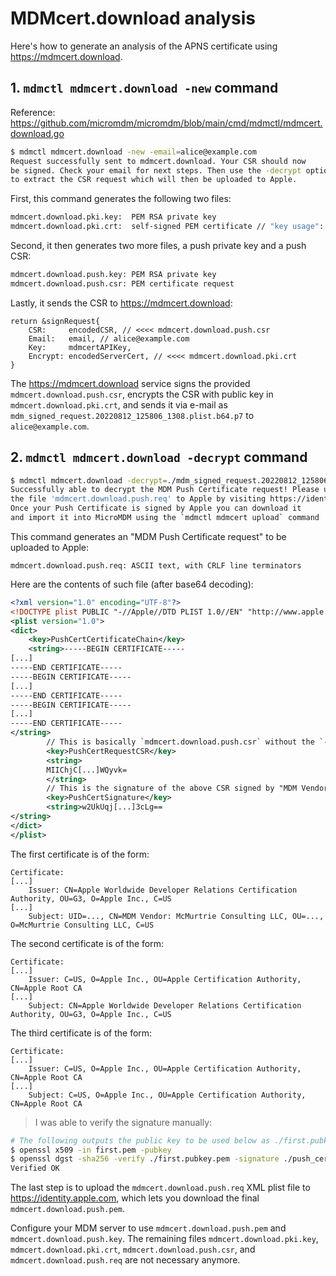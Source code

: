 # MDMcert.download analysis

Here's how to generate an analysis of the APNS certificate using https://mdmcert.download.

## 1. `mdmctl mdmcert.download -new` command

Reference: https://github.com/micromdm/micromdm/blob/main/cmd/mdmctl/mdmcert.download.go

```sh
$ mdmctl mdmcert.download -new -email=alice@example.com
Request successfully sent to mdmcert.download. Your CSR should now
be signed. Check your email for next steps. Then use the -decrypt option
to extract the CSR request which will then be uploaded to Apple.
```
First, this command generates the following two files:
```sh
mdmcert.download.pki.key:  PEM RSA private key
mdmcert.download.pki.crt:  self-signed PEM certificate // "key usage": for encryption and signing
```
Second, it then generates two more files, a push private key and a push CSR:
```sh
mdmcert.download.push.key: PEM RSA private key
mdmcert.download.push.csr: PEM certificate request
```
Lastly, it sends the CSR to https://mdmcert.download:
```
return &signRequest{
	CSR:     encodedCSR, // <<<< mdmcert.download.push.csr
	Email:   email, // alice@example.com
	Key:     mdmcertAPIKey, 
	Encrypt: encodedServerCert, // <<<< mdmcert.download.pki.crt
}
```
The https://mdmcert.download service signs the provided `mdmcert.download.push.csr`, encrypts the CSR with public key in `mdmcert.download.pki.crt`, and
sends it via e-mail as `mdm_signed_request.20220812_125806_1308.plist.b64.p7` to `alice@example.com`.

## 2. `mdmctl mdmcert.download -decrypt` command

```sh
$ mdmctl mdmcert.download -decrypt=./mdm_signed_request.20220812_125806_1308.plist.b64.p7
Successfully able to decrypt the MDM Push Certificate request! Please upload
the file 'mdmcert.download.push.req' to Apple by visiting https://identity.apple.com
Once your Push Certificate is signed by Apple you can download it
and import it into MicroMDM using the `mdmctl mdmcert upload` command
```

This command generates an "MDM Push Certificate request" to be uploaded to Apple:
```
mdmcert.download.push.req: ASCII text, with CRLF line terminators
```

Here are the contents of such file (after base64 decoding):
```xml
<?xml version="1.0" encoding="UTF-8"?>
<!DOCTYPE plist PUBLIC "-//Apple//DTD PLIST 1.0//EN" "http://www.apple.com/DTDs/PropertyList-1.0.dtd">
<plist version="1.0">
<dict>
	<key>PushCertCertificateChain</key>
	<string>-----BEGIN CERTIFICATE-----
[...]
-----END CERTIFICATE-----
-----BEGIN CERTIFICATE-----
[...]
-----END CERTIFICATE-----
-----BEGIN CERTIFICATE-----
[...]
-----END CERTIFICATE-----
</string>
		// This is basically `mdmcert.download.push.csr` without the `-----BEGIN CERTIFICATE REQUEST-----` prefix and `-----END CERTIFICATE REQUEST-----` suffix
		<key>PushCertRequestCSR</key>
		<string>
		MIIChjC[...]WQyvk=
		</string>
		// This is the signature of the above CSR signed by "MDM Vendor: McMurtrie Consulting LLC"
		<key>PushCertSignature</key>
		<string>w2UkUqj[...]3cLg==
</string>
</dict>
</plist>
```

The first certificate is of the form:
```
Certificate:
[...]
	Issuer: CN=Apple Worldwide Developer Relations Certification Authority, OU=G3, O=Apple Inc., C=US
[...]
	Subject: UID=..., CN=MDM Vendor: McMurtrie Consulting LLC, OU=..., O=McMurtrie Consulting LLC, C=US
```
The second certificate is of the form:
```
Certificate:
[...]
	Issuer: C=US, O=Apple Inc., OU=Apple Certification Authority, CN=Apple Root CA
[...]
	Subject: CN=Apple Worldwide Developer Relations Certification Authority, OU=G3, O=Apple Inc., C=US
```
The third certificate is of the form:
```
Certificate:
[...]
	Issuer: C=US, O=Apple Inc., OU=Apple Certification Authority, CN=Apple Root CA
[...]
    Subject: C=US, O=Apple Inc., OU=Apple Certification Authority, CN=Apple Root CA
```

> I was able to verify the signature manually:
```sh
# The following outputs the public key to be used below as ./first.pubkey.pem.
$ openssl x509 -in first.pem -pubkey 
$ openssl dgst -sha256 -verify ./first.pubkey.pem -signature ./push_cert_signature.data.binary ./push_cert_request.csr.binary
Verified OK
```

The last step is to upload the `mdmcert.download.push.req` XML plist file to https://identity.apple.com, which lets you download the final `mdmcert.download.push.pem`.

Configure your MDM server to use `mdmcert.download.push.pem` and `mdmcert.download.push.key`. The remaining files `mdmcert.download.pki.key`, `mdmcert.download.pki.crt`, `mdmcert.download.push.csr`, and `mdmcert.download.push.req` are not necessary anymore.
